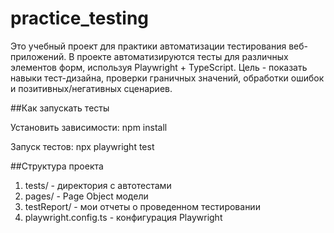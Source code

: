 # practice_testing

Это учебный проект для практики автоматизации тестирования веб-приложений.
В проекте автоматизируются тесты для различных элементов форм, используя Playwright + TypeScript.
Цель - показать навыки тест-дизайна, проверки граничных значений, обработки ошибок и позитивных/негативных сценариев.

##Как запускать тесты

Установить зависимости: npm install

Запуск тестов: npx playwright test

##Структура проекта

1. tests/ - директория с автотестами
2. pages/ - Page Object модели
3. testReport/ - мои отчеты о проведенном тестировании
4. playwright.config.ts - конфигурация Playwright
